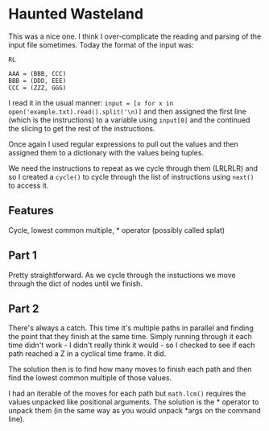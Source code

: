 # Haunted Wasteland
This was a nice one. I think I over-complicate the reading and parsing of the input file sometimes. Today the format of the input was:

```
RL

AAA = (BBB, CCC)
BBB = (DDD, EEE)
CCC = (ZZZ, GGG)
```

I read it in the usual manner: `input = [x for x in open('example.txt).read().split('\n)]` and then assigned the first line (which is the instructions) to a variable using `input[0]` and the continued the slicing to get the rest of the instructions.

Once again I used regular expressions to pull out the values and then assigned them to a dictionary with the values being tuples.

We need the instructions to repeat as we cycle through them (LRLRLR) and so I created a `cycle()` to cycle through the list of instructions using `next()` to access it.


## Features
Cycle, lowest common multiple, * operator (possibly called splat)

## Part 1
Pretty straightforward. As we cycle through the instuctions we move through the dict of nodes until we finish.

## Part 2
There's always a catch. This time it's multiple paths in parallel and finding the point that they finish at the same time. Simply running through it each time didn't work - I didn't really think it would - so I checked to see if each path reached a Z in a cyclical time frame. It did.

The solution then is to find how many moves to finish each path and then find the lowest common multiple of those values.

I had an iterable of the moves for each path but `math.lcm()` requires the values unpacked like positional arguments. The solution is the * operator to unpack them (in the same way as you would unpack *args on the command line).